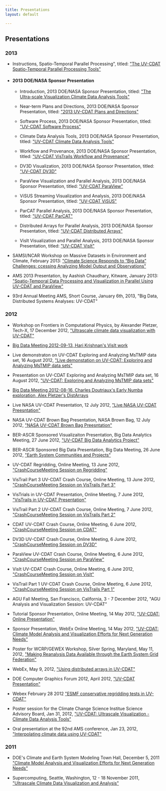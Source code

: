 ```yaml
---
title: Presentations
layout: default

---
```





## Presentations

### 2013

* Instructions, Spatio-Temporal Parallel Processing", titled: <a href="/pdf/ParaViewSTPWiki.pdf" target="_blank" >"The UV-CDAT Spatio-Temporal Parallel Processing Tools"</a>

* #### 2013 DOE/NASA Sponsor Presentation

    * Introduction, 2013 DOE/NASA Sponsor Presentation, titled: <a href="/pdf/UV-CDAT_February_2013_Introduction.pdf" target="_blank" >"The Ultra-scale Visualization Climate Data Analysis Tools"</a>

    * Near-term Plans and Directions, 2013 DOE/NASA Sponsor Presentation, titled: <a href="/pdf/UV-CDAT_February_2013_Presentation_Direction.pdf" target="_blank" >"2013 UV-CDAT Plans and Directions"</a>

    * Software Process, 2013 DOE/NASA Sponsor Presentation, titled: <a href="/pdf/UV-CDAT_February_2013_Presentation_software_processes.pdf" target="_blank" >"UV-CDAT Software Process"</a>

    * Climate Data Analysis Tools, 2013 DOE/NASA Sponsor Presentation, titled: <a href="/pdf/UV-CDAT_February_2013_Presentation_CDAT.pdf" target="_blank" >"UV-CDAT Climate Data Analysis Tools"</a>

    * Workflow and Provenance, 2013 DOE/NASA Sponsor Presentation, titled: <a href="/pdf/UV-CDAT_February_2013_Presentation_VisTrails.pdf" target="_blank" >"UV-CDAT VisTrails Workflow and Provenance"</a>

    * DV3D Visualization, 2013 DOE/NASA Sponsor Presentation, titled: <a href="/pdf/UV-CDAT_February_2013_Presentation_DV3D.pdf" target="_blank" >"UV-CDAT DV3D"</a>

    * ParaView Visualization and Parallel Analysis, 2013 DOE/NASA Sponsor Presentation, titled: <a href="/pdf/UV-CDAT_February_2013_Presentation_ParaView.pdf" target="_blank" >"UV-CDAT ParaView"</a>

    * ViSUS Streaming Visualization and Analysis, 2013 DOE/NASA Sponsor Presentation, titled: <a href="/pdf/UV-CDAT_February_2013_Presentation_ViSUS.pdf" target="_blank" >"UV-CDAT ViSUS"</a>

    * ParCAT Parallel Analysis, 2013 DOE/NASA Sponsor Presentation, titled: <a href="/pdf/UV-CDAT_February_2013_Presentation_ParCAT.pdf" target="_blank" >"UV-CDAT ParCAT"</a>

    * Distributed Arrays for Parallel Analysis, 2013 DOE/NASA Sponsor Presentation, titled: <a href="/pdf/UV-CDAT_February_2013_Presentation_Distributed_Arrays.pdf" target="_blank" >"UV-CDAT Distributed Arrays"</a>

    * VisIt Visualization and Parallel Analysis, 2013 DOE/NASA Sponsor Presentation, titled: <a href="/pdf/UV-CDAT_February_2013_Presentation_VisIt.pdf" target="_blank" >"UV-CDAT VisIt"</a>

* SAMSI/NCAR Workshop on Massive Datasets in Environment and Climate, February 2013: <a href="/pdf/ESGF_UV-CDAT_SAMSI_2013.pdf" target="_blank" >"Climate Science Responds to “Big Data” Challenges: ccessing Analyzing Model Output and Observations"</a>

* AMS 2013 Presentation, by Aashish Chaudhary, Kitware, January 2013: <a href="/pdf/ams_presentation_2013.pdf" target="_blank" >"Spatio-Temporal Data Processing and Visualization in Parallel Using UV-CDAT and ParaView"</a>

* 93rd Annual Meeting AMS, Short Course, January 6th, 2013, "Big Data, Distributed Systems Analyses: UV-CDAT"

### 2012

* Workshop on Frontiers in Computational Physics, by Alexander Pletzer, Tech-X, 17 December 2012, <a href="/pdf/PletzerJCP17Dec2012.pdf" target="_blank" >"Ultrascale climate data visualization with UV-CDAT"</a>

* <a href="http://www.youtube.com/watch?v=8OcfJOb9gAE" target="_blank" >Big Data Meeting 2012-09-13, Hari Krishnan's VisIt work</a>

* Live demonstraton on UV-CDAT Exploring and Analyzing MsTMIP data set, 16 August 2012, <a href="http://vgc.poly.edu/~jpocom/projects/uvcdat/UVCDAT-Seminar%2008.16.2012.mov" target="_blank" >"Live demonstation on UV-CDAT: Exploring and Analyzing MsTMIP data sets"</a>

* Presentation on UV-CDAT Exploring and Analyzing MsTMIP data set, 16 August 2012, <a href="/pdf/UVCDAT-Seminar-08.16.2012.pdf">"UV-CDAT: Exploring and Analyzing MsTMIP data sets"</a>

* <a href="http://www.youtube.com/watch?v=lSyRQLidx6U" target="_blank" >Big Data Meeting 2012-08-16, Charles Doutriaux's Early Numba exploration, Alex Pletzer's DistArrays</a>

* Live NASA UV-CDAT Presentation, 12 July 2012, <a href="http://www.youtube.com/watch?v=KNj7GEzISyE" target="_blank" >"Live NASA UV-CDAT Preesntation"</a>

* NASA UV-CDAT Brown Bag Presentation, NASA Brown Bag, 12 July 2012, <a href="/pdf/UV-CDAT_NASA_Brown_Bag.ppt" target="_blank" >"NASA UV-CDAT Brown Bag Preesntation"</a>

* BER-ASCR Sponsored Visualizaiton Presentation, Big Data Analytics Meeting, 27 June 2012, <a href="/pdf/CESD_UV-CDAT_Presentation.pdf" target="_blank" >"UV-CDAT Big Data Analytics Project"</a>

* BER-ASCR Sponsored Big Data Presentation, Big Data Meeting, 26 June 2012, <a href="/pdf/CESD_Data_Meeting_Presentation.pdf" target="_blank" >"Earth System Communities and Projects"</a>

* UV-CDAT Regridding, Online Meeting, 13 June 2012, <a href="http://www.youtube.com/watch?v=1N6ZQih4Tgg" target="_blank" >"CrashCourseMeeting Session on Regridding"</a>

* VisTrail Part 3 UV-CDAT Crash Course, Online Meeting, 13 June 2012, <a href="http://www.youtube.com/watch?v=y-a7-1oQ0d0" target="_blank" >"CrashCourseMeeting Session on VisTrails Part 3"</a>

* VisTrials in UV-CDAT Presentation, Online Meeting, 7 June 2012, <a href="/pdf/VisTrails_UV-CDAT_course.pdf" target="_blank" >"VisTrails in UV-CDAT Presentation"</a>

* VisTrail Part 2 UV-CDAT Crash Course, Online Meeting, 7 June 2012, <a href="http://www.youtube.com/watch?v=-iNAktKtUPU" target="_blank" >"CrashCourseMeeting Session on VisTrails Part 2"</a>

* CDAT UV-CDAT Crash Course, Online Meeting, 6 June 2012, <a href="http://www.youtube.com/watch?v=M7yIPy_FnLs" target="_blank" >"CrashCourseMeeting Session on CDAT"</a>

* DV3D UV-CDAT Crash Course, Online Meeting, 6 June 2012, <a href="http://www.youtube.com/watch?v=siW6Pq5zmNI" target="_blank" >"CrashCourseMeeting Session on DV3D"</a>

* ParaView UV-CDAT Crash Course, Online Meeting, 6 June 2012, <a href="http://www.youtube.com/watch?v=XcuKN_rTiUk" target="_blank" >"CrashCourseMeeting Session on ParaView"</a>

* VisIt UV-CDAT Crash Course, Online Meeting, 6 June 2012, <a href="http://www.youtube.com/watch?v=PkTwrGtkWNU" target="_blank" >"CrashCourseMeeting Session on VisIt"</a>

* VisTrail Part 1 UV-CDAT Crash Course, Online Meeting, 6 June 2012, <a href="http://www.youtube.com/watch?v=N83sINnNRfQ" target="_blank" >"CrashCourseMeeting Session on VisTrails Part 1"</a>

* AGU Fall Meeting, San Francisco, California, 3 - 7 December 2012, "AGU Analysis and Visualization Session: UV-CDAT"

* Tutorial Sponsor Presentation, Online Meeting, 14 May 2012, <a href="http://www.youtube.com/watch?v=XuRUFA-Fra8" target="_blank" >"UV-CDAT: Online Presentation"</a>

* Sponsor Presentation, WebEx Online Meeting, 14 May 2012, <a href="/pdf/UVCDAT_May_Sponsor_Presentation.pptx" target="_blank" >"UV-CDAT: Climate Model Analysis and Visualization Efforts for Next Generation Needs"</a>

* Poster for WCRP/GEWEX Workshop, Silver Spring, Maryland, May 11, 2012, <a href="/pdf/Potter_Williams.pdf" target="_blank" >"Making Reanalysis Data Available through the Earth System Grid Federation"</a>

* WebEx, May 9, 2012, <a href="/pdf/PletzerDistArrayMay2012.pdf" target="_blank" >"Using distributed arrays in UV-CDAT"</a>

* DOE Computer Graphics Forum 2012, April 2012, <a href="/pdf/DOECGF_2012.pdf" target="_blank" >"UV-CDAT Presentation"</a>

* Webex February 28 2012 <a href="/pdf/KindigConservativeRegridding28Feb2012.pdf" target="_blank" >"ESMF conservative regridding tests in UV-CDAT"</a>

* Poster session for the Climate Change Science Institue Science Advisory Board, Jan 31, 2012, <a href="/pdf/UVCDAT_CCSI_Poster.pdf" target="_blank" >"UV-CDAT: Ultrascale Visualization - Climate Data Analysis Tools"</a>

* Oral presentation at the 92nd AMS conference, Jan 23, 2012, <a href="/pdf/PletzerAMSJan2012.pdf" target="_blank" >"Interpolating climate data using UV-CDAT"</a>

### 2011

* DOE's Climate and Earth System Modeling Town Hall, December 5, 2011 <a href="/pdf/2011_AGU_Town_Hall.pdf" target="_blank" >"Climate Model Analysis and Visualization Efforts for Next Generation Needs"</a>

* Supercomputing, Seattle, Washington, 12 - 18 November 2011, <a href="/pdf/IMG_1477.JPG" target="_blank" >"Ultrascale Climate Data Visualization and Analysis"</a>


